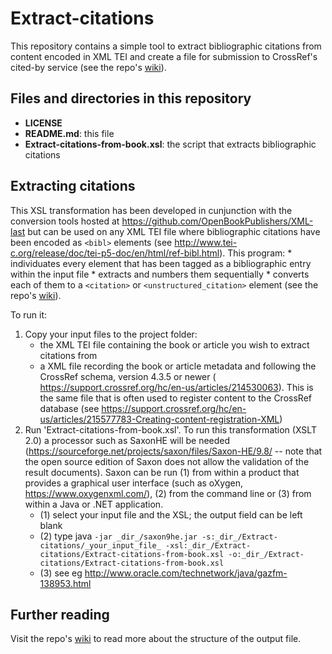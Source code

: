 # Extract-citations

This repository contains a simple tool to extract bibliographic citations from content encoded in XML TEI and create a file for submission to CrossRef's cited-by service (see the repo's [wiki](https://github.com/OpenBookPublishers/extract-citations/wiki)).

## Files and directories in this repository
* __LICENSE__
* __README.md__: this file
* __Extract-citations-from-book.xsl__: the script that extracts bibliographic citations


## Extracting citations
This XSL transformation has been developed in cunjunction with the conversion tools hosted at https://github.com/OpenBookPublishers/XML-last but can be used on any XML TEI file where bibliographic citations have been encoded as `<bibl>` elements (see http://www.tei-c.org/release/doc/tei-p5-doc/en/html/ref-bibl.html). 
This program:
	* individuates every element that has been tagged as a bibliographic entry within the input file
	* extracts and numbers them sequentially
	* converts each of them to a `<citation>` or `<unstructured_citation>` element (see the repo's [wiki](https://github.com/OpenBookPublishers/extract-citations/wiki)).
	
To run it:
1. Copy your input files to the project folder:
	* the XML TEI file containing the book or article you wish to extract citations from
	* a XML file recording the book or article metadata and following the CrossRef schema, version 4.3.5 or newer ( https://support.crossref.org/hc/en-us/articles/214530063). This is the same file that is often used to register content to the CrossRef database (see https://support.crossref.org/hc/en-us/articles/215577783-Creating-content-registration-XML)
2. Run 'Extract-citations-from-book.xsl'. To run this transformation (XSLT 2.0) a processor such as SaxonHE will be needed (https://sourceforge.net/projects/saxon/files/Saxon-HE/9.8/ -- note that the open source edition of Saxon does not allow the validation of the result documents). Saxon can be run (1) from within a product that provides a graphical user interface (such as oXygen, https://www.oxygenxml.com/), (2) from the command line or (3) from within a Java or .NET application.
	* (1) select your input file and the XSL; the output field can be left blank
	* (2) type java `-jar _dir_/saxon9he.jar -s:_dir_/Extract-citations/_your_input_file_ -xsl:_dir_/Extract-citations/Extract-citations-from-book.xsl -o:_dir_/Extract-citations/Extract-citations-from-book.xsl`
	* (3) see eg http://www.oracle.com/technetwork/java/gazfm-138953.html
	
## Further reading
Visit the repo's [wiki](https://github.com/OpenBookPublishers/Extract-citation/wiki) to read more about the structure of the output file.